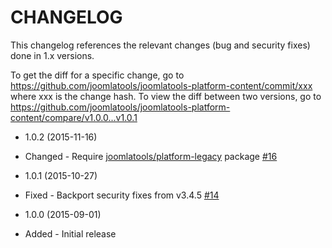 CHANGELOG
=========

This changelog references the relevant changes (bug and security fixes) done in 1.x versions.

To get the diff for a specific change, go to https://github.com/joomlatools/joomlatools-platform-content/commit/xxx where xxx is the
change hash. To view the diff between two versions, go to https://github.com/joomlatools/joomlatools-platform-content/compare/v1.0.0...v1.0.1

* 1.0.2 (2015-11-16)
 * Changed - Require [joomlatools/platform-legacy](https://github.com/joomlatools/joomlatools-platform-legacy) package [#16](https://github.com/joomlatools/joomlatools-platform-content/issues/16)

* 1.0.1 (2015-10-27)
 * Fixed - Backport security fixes from v3.4.5 [#14](https://github.com/joomlatools/joomlatools-platform-content/issues/14)

* 1.0.0 (2015-09-01)
 * Added - Initial release
